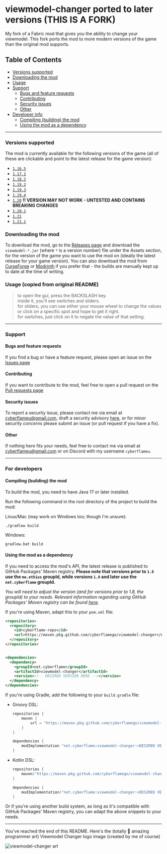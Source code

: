 # viewmodel-changer ported to later versions (THIS IS A FORK)
My fork of a Fabric mod that gives you the ability to change your viewmodel. This fork ports the mod to more modern versions of the game than the original mod supports.

## Table of Contents
* [Versions supported](#versions-supported)
* [Downloading the mod](#downloading-the-mod)
* [Usage](#usage-copied-from-original-readme)
* [Support](#support)
    * [Bugs and feature requests](#bugs-and-feature-requests)
    * [Contributing](#contributing)
    * [Security issues](#security-issues)
    * [Other](#other)
* [Developer info](#for-developers)
    * [Compiling (building) the mod](#compiling-building-the-mod)
    * [Using the mod as a dependency](#using-the-mod-as-a-dependency)

---

### Versions supported
The mod is currently available for the following versions of the game (all of these are clickable and point to the latest release for the game version):
* [`1.16.5`](https://github.com/CyberFlameGO/viewmodel-changer/releases/tag/v1.0) 
* [`1.17.1`](https://github.com/CyberFlameGO/viewmodel-changer/releases/tag/v1.1)
* [`1.18.2`](https://github.com/CyberFlameGO/viewmodel-changer/releases/tag/v1.2)
* [`1.19.2`](https://github.com/CyberFlameGO/viewmodel-changer/releases/tag/v1.3)
* [`1.19.3`](https://github.com/CyberFlameGO/viewmodel-changer/releases/tag/v1.4)
* [`1.19.4`](https://github.com/CyberFlameGO/viewmodel-changer/releases/tag/v1.5)
* [`1.20`](https://github.com/CyberFlameGO/viewmodel-changer/releases/tag/v1.6) **‼️ VERSION MAY NOT WORK - UNTESTED AND CONTAINS BREAKING CHANGES**
* [`1.20.1`](https://github.com/CyberFlameGO/viewmodel-changer/releases/tag/v1.9.2)
* [`1.21`](https://github.com/CyberFlameGO/viewmodel-changer/releases/tag/v1.10.1)
* [`1.21.1`](https://github.com/CyberFlameGO/viewmodel-changer/releases/tag/v1.10.2)

### Downloading the mod
To download the mod, go to the [Releases page](https://github.com/CyberFlameGO/viewmodel-changer/releases) and download the `viewmodel-*.jar` (where `*` is a version number) file under the Assets section, for the version of the game you want to use the mod on (ideally the latest release for your game version). You can also download the mod from [CurseForge](https://www.curseforge.com/minecraft/mc-mods/viewmodel-changer) or [Modrinth](https://modrinth.com/mod/viewmodel) if you prefer that - the builds are manually kept up to date at the time of writing.


### Usage (copied from original README)
> to open the gui, press the BACKSLASH key.  
> inside it, you'll see switches and sliders.  
> for sliders, you can use either your mouse wheel to change the values or click on a specific spot and hope to get it right.  
> for switches, just click on it to negate the value of that setting.

---

### Support

#### Bugs and feature requests
If you find a bug or have a feature request, please open an issue on the [Issues page](https://github.com/CyberFlameGO/viewmodel-changer/issues/new/choose)

#### Contributing
If you want to contribute to the mod, feel free to open a pull request on the [Pull requests page](https://github.com/CyberFlameGO/viewmodel-changer/compare)

#### Security issues
To report a security issue, please contact me via email at [cyberflameu@gmail.com](mailto:cyberflameu@gmail.com), draft a security advisory [here](https://github.com/CyberFlameGO/viewmodel-changer/security/advisories/new), or for minor security *concerns* please submit an issue (or pull request if you have a fix).

#### Other
If nothing here fits your needs, feel free to contact me via email at [cyberflameu@gmail.com](mailto:cyberflameu@gmail.com) or on Discord with my username `cyberflameu`.

---

### For developers

#### Compiling (building) the mod
To build the mod, you need to have Java 17 or later installed. 

<!--1. Remove the following line from the `sourcesJar` task in `build.gradle`:
    ```groovy
    dependsOn generateSentryDebugMetaPropertiesjava
    ```

2. Remove the `sentry` configuration from the `build.gradle` file.

3. -->Run the following command in the root directory of the project to build the mod:

Linux/Mac (may work on Windows too; though I'm unsure):
```shell
./gradlew build
```

Windows:
```shell
gradlew.bat build
```

#### Using the mod as a dependency
If you need to access the mod's API, the latest release is published to GitHub Packages' Maven registry. **Please note that versions prior to `1.8` use the `me.ethius` groupId, while versions `1.8` and later use the `net.cyberflame` groupId.**

_You will need to adjust the version (and for versions prior to 1.8, the groupId) to your needs. Relevant information regarding using GitHub Packages' Maven registry can be found [here](https://docs.github.com/en/packages/working-with-a-github-packages-registry/working-with-the-apache-maven-registry#installing-a-package)._

If you're using Maven, adapt this to your `pom.xml` file:
```xml
<repositories>
  <repository>
    <id>cyberflame-repo</id>
    <url>https://maven.pkg.github.com/cyberflamego/viewmodel-changer</url>
  </repository>
</repositories>


<dependencies>
  <dependency>
    <groupId>net.cyberflame</groupId>
    <artifactId>viewmodel-changer</artifactId>
    <version><!-- DESIRED VERSION HERE --></version>
  </dependency>
</dependencies>
```
If you're using Gradle, add the following to your `build.gradle` file:

- Groovy DSL:
    ```groovy
    repositories {
        maven {
            url = "https://maven.pkg.github.com/cyberflamego/viewmodel-changer"
        }
    }
    
    dependencies {
        modImplementation "net.cyberflame:viewmodel-changer:<DESIRED VERSION HERE>"
    }
    ```
- Kotlin DSL:
    ```kotlin
    repositories {
        maven("https://maven.pkg.github.com/cyberflamego/viewmodel-changer")
    }
    
    dependencies {
        modImplementation("net.cyberflame:viewmodel-changer:<DESIRED VERSION HERE>")
    }
    ```
Or if you're using another build system, as long as it's compatible with GitHub Packages' Maven registry, you can adapt the above snippets to your needs.

---

You've reached the end of this README. Here's the (totally 💯 amazing programmer art) Viewmodel Changer logo image (created by me of course)

![viewmodel-changer art](https://user-images.githubusercontent.com/24910512/228699592-7a31fdb3-c159-4727-b6f3-7cb2bc21d78b.png)
